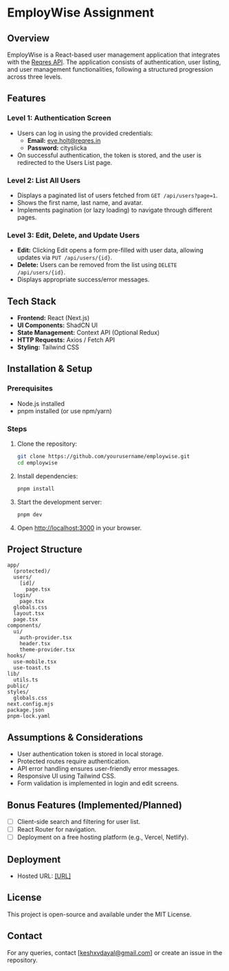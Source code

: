 # EmployWise Assignment

## Overview
EmployWise is a React-based user management application that integrates with the [Reqres API](https://reqres.in/). The application consists of authentication, user listing, and user management functionalities, following a structured progression across three levels.

## Features
### Level 1: Authentication Screen
- Users can log in using the provided credentials:
  - **Email:** eve.holt@reqres.in
  - **Password:** cityslicka
- On successful authentication, the token is stored, and the user is redirected to the Users List page.

### Level 2: List All Users
- Displays a paginated list of users fetched from `GET /api/users?page=1`.
- Shows the first name, last name, and avatar.
- Implements pagination (or lazy loading) to navigate through different pages.

### Level 3: Edit, Delete, and Update Users
- **Edit:** Clicking Edit opens a form pre-filled with user data, allowing updates via `PUT /api/users/{id}`.
- **Delete:** Users can be removed from the list using `DELETE /api/users/{id}`.
- Displays appropriate success/error messages.

## Tech Stack
- **Frontend:** React (Next.js)
- **UI Components:** ShadCN UI
- **State Management:** Context API (Optional Redux)
- **HTTP Requests:** Axios / Fetch API
- **Styling:** Tailwind CSS

## Installation & Setup
### Prerequisites
- Node.js installed
- pnpm installed (or use npm/yarn)

### Steps
1. Clone the repository:
   ```sh
   git clone https://github.com/yourusername/employwise.git
   cd employwise
   ```
2. Install dependencies:
   ```sh
   pnpm install
   ```
3. Start the development server:
   ```sh
   pnpm dev
   ```
4. Open [http://localhost:3000](http://localhost:3000) in your browser.

## Project Structure
```
app/
  (protected)/
  users/
    [id]/
      page.tsx
  login/
    page.tsx
  globals.css
  layout.tsx
  page.tsx
components/
  ui/
    auth-provider.tsx
    header.tsx
    theme-provider.tsx
hooks/
  use-mobile.tsx
  use-toast.ts
lib/
  utils.ts
public/
styles/
  globals.css
next.config.mjs
package.json
pnpm-lock.yaml
```

## Assumptions & Considerations
- User authentication token is stored in local storage.
- Protected routes require authentication.
- API error handling ensures user-friendly error messages.
- Responsive UI using Tailwind CSS.
- Form validation is implemented in login and edit screens.

## Bonus Features (Implemented/Planned)
- [ ] Client-side search and filtering for user list.
- [ ] React Router for navigation.
- [ ] Deployment on a free hosting platform (e.g., Vercel, Netlify).

## Deployment
- Hosted URL: [[URL]](https://user-management-nine-theta.vercel.app/)

## License
This project is open-source and available under the MIT License.

## Contact
For any queries, contact [keshxvdayal@gmail.com] or create an issue in the repository.

